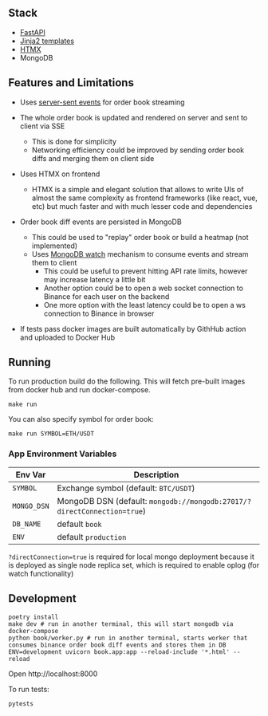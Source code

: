 ## Stack

- [FastAPI](https://fastapi.tiangolo.com/)
- [Jinja2 templates](https://jinja.palletsprojects.com/en/3.1.x/)
- [HTMX](https://htmx.org/)
- MongoDB

## Features and Limitations

- Uses [server-sent events](https://en.wikipedia.org/wiki/Server-sent_events) for order book streaming
- The whole order book is updated and rendered on server and sent to client via SSE
  - This is done for simplicity
  - Networking efficiency could be improved by sending order book diffs and merging them on client side
- Uses HTMX on frontend
  - HTMX is a simple and elegant solution that allows to write UIs of almost the same complexity as frontend frameworks (like react, vue, etc) but much faster and with much lesser code and dependencies
- Order book diff events are persisted in MongoDB
  - This could be used to "replay" order book or build a heatmap (not implemented)
  - Uses [MongoDB watch](https://www.mongodb.com/docs/manual/reference/method/db.collection.watch/) mechanism to consume events and stream them to client
    - This could be useful to prevent hitting API rate limits, however may increase latency a little bit
    - Another option could be to open a web socket connection to Binance for each user on the backend
    - One more option with the least latency could be to open a ws connection to Binance in browser

- If tests pass docker images are built automatically by GithHub action and uploaded to Docker Hub

## Running

To run production build do the following. This will fetch pre-built images from docker hub and run docker-compose.

```
make run
```

You can also specify symbol for order book:

```
make run SYMBOL=ETH/USDT
```

### App Environment Variables

| Env Var     | Description                                                             |
| ----------- | ----------------------------------------------------------------------- |
| `SYMBOL`    | Exchange symbol (default: `BTC/USDT`)                                   |
| `MONGO_DSN` | MongoDB DSN (default: `mongodb://mongodb:27017/?directConnection=true`) |
| `DB_NAME`   | default `book`                                                          |
| `ENV`       | default `production`                                                    |

`?directConnection=true` is required for local mongo deployment because it is deployed as single node replica set, which is required to enable oplog (for watch functionality)

## Development

```
poetry install
make dev # run in another terminal, this will start mongodb via docker-compose
python book/worker.py # run in another terminal, starts worker that consumes binance order book diff events and stores them in DB
ENV=development uvicorn book.app:app --reload-include '*.html' --reload
```

Open http://localhost:8000

To run tests:

```
pytests
```
